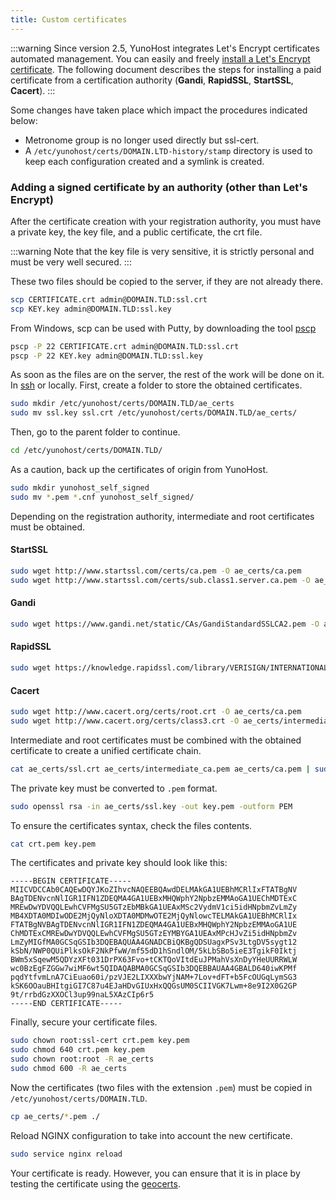 ```yaml
---
title: Custom certificates
---
```


:::warning
Since version 2.5, YunoHost integrates Let's Encrypt certificates automated management. You can easily and freely [install a Let's Encrypt certificate](/administer/admin_guide/domains/certificate). The following document describes the steps for installing a paid certificate from a certification authority (**Gandi**, **RapidSSL**, **StartSSL**, **Cacert**).
:::

Some changes have taken place which impact the procedures indicated below:

- Metronome group is no longer used directly but ssl-cert.
- A `/etc/yunohost/certs/DOMAIN.LTD-history/stamp` directory is used to keep each configuration created and a symlink is created.

### Adding a signed certificate by an authority (other than Let's Encrypt)

After the certificate creation with your registration authority, you must have a private key, the key file, and a public certificate, the crt file.

:::warning
Note that the key file is very sensitive, it is strictly personal and must be very well secured.
:::

These two files should be copied to the server, if they are not already there.

```bash
scp CERTIFICATE.crt admin@DOMAIN.TLD:ssl.crt
scp KEY.key admin@DOMAIN.TLD:ssl.key
```

From Windows, scp can be used with Putty, by downloading the tool [pscp](http://the.earth.li/~sgtatham/putty/latest/x86/pscp.exe)

```bash
pscp -P 22 CERTIFICATE.crt admin@DOMAIN.TLD:ssl.crt
pscp -P 22 KEY.key admin@DOMAIN.TLD:ssl.key
```

As soon as the files are on the server, the rest of the work will be done on it. In [ssh](/ssh) or locally.
First, create a folder to store the obtained certificates.

```bash
sudo mkdir /etc/yunohost/certs/DOMAIN.TLD/ae_certs
sudo mv ssl.key ssl.crt /etc/yunohost/certs/DOMAIN.TLD/ae_certs/
```

Then, go to the parent folder to continue.

```bash
cd /etc/yunohost/certs/DOMAIN.TLD/
```

As a caution, back up the certificates of origin from YunoHost.

```bash
sudo mkdir yunohost_self_signed
sudo mv *.pem *.cnf yunohost_self_signed/
```

Depending on the registration authority, intermediate and root certificates must be obtained.

#### StartSSL

```bash
sudo wget http://www.startssl.com/certs/ca.pem -O ae_certs/ca.pem
sudo wget http://www.startssl.com/certs/sub.class1.server.ca.pem -O ae_certs/intermediate_ca.pem
```

#### Gandi

```bash
sudo wget https://www.gandi.net/static/CAs/GandiStandardSSLCA2.pem -O ae_certs/intermediate_ca.pem
```

#### RapidSSL

```bash
sudo wget https://knowledge.rapidssl.com/library/VERISIGN/INTERNATIONAL_AFFILIATES/RapidSSL/AR1548/RapidSSLCABundle.txt -O ae_certs/intermediate_ca.pem
```

#### Cacert

```bash
sudo wget http://www.cacert.org/certs/root.crt -O ae_certs/ca.pem
sudo wget http://www.cacert.org/certs/class3.crt -O ae_certs/intermediate_ca.pem
```

Intermediate and root certificates must be combined with the obtained certificate to create a unified certificate chain.

```bash
cat ae_certs/ssl.crt ae_certs/intermediate_ca.pem ae_certs/ca.pem | sudo tee crt.pem
```

The private key must be converted to `.pem` format.

```bash
sudo openssl rsa -in ae_certs/ssl.key -out key.pem -outform PEM
```

To ensure the certificates syntax, check the files contents.

```bash
cat crt.pem key.pem
```

The certificates and private key should look like this:

```text
-----BEGIN CERTIFICATE-----
MIICVDCCAb0CAQEwDQYJKoZIhvcNAQEEBQAwdDELMAkGA1UEBhMCRlIxFTATBgNV
BAgTDENvcnNlIGR1IFN1ZDEQMA4GA1UEBxMHQWphY2NpbzEMMAoGA1UEChMDTExC
MREwDwYDVQQLEwhCVFMgSU5GTzEbMBkGA1UEAxMSc2VydmV1ci5idHNpbmZvLmZy
MB4XDTA0MDIwODE2MjQyNloXDTA0MDMwOTE2MjQyNlowcTELMAkGA1UEBhMCRlIx
FTATBgNVBAgTDENvcnNlIGR1IFN1ZDEQMA4GA1UEBxMHQWphY2NpbzEMMAoGA1UE
ChMDTExCMREwDwYDVQQLEwhCVFMgSU5GTzEYMBYGA1UEAxMPcHJvZi5idHNpbmZv
LmZyMIGfMA0GCSqGSIb3DQEBAQUAA4GNADCBiQKBgQDSUagxPSv3LtgDV5sygt12
kSbN/NWP0QUiPlksOkF2NkPfwW/mf55dD1hSndlOM/5kLbSBo5ieE3TgikF0Iktj
BWm5xSqewM5QDYzXFt031DrPX63Fvo+tCKTQoVItdEuJPMahVsXnDyYHeUURRWLW
wc0BzEgFZGGw7wiMF6wt5QIDAQABMA0GCSqGSIb3DQEBBAUAA4GBALD640iwKPMf
pqdYtfvmLnA7CiEuao60i/pzVJE2LIXXXbwYjNAM+7Lov+dFT+b5FcOUGqLymSG3
kSK6OOauBHItgiGI7C87u4EJaHDvGIUxHxQQGsUM0SCIIVGK7Lwm+8e9I2X0G2GP
9t/rrbdGzXXOCl3up99naL5XAzCIp6r5
-----END CERTIFICATE-----
```

Finally, secure your certificate files.

```bash
sudo chown root:ssl-cert crt.pem key.pem
sudo chmod 640 crt.pem key.pem
sudo chown root:root -R ae_certs
sudo chmod 600 -R ae_certs
```

Now the certificates (two files with the extension `.pem`) must be copied in `/etc/yunohost/certs/DOMAIN.TLD`.

```bash
cp ae_certs/*.pem ./
```

Reload NGINX configuration to take into account the new certificate.

```bash
sudo service nginx reload
```

Your certificate is ready. However, you can ensure that it is in place by testing the certificate using the [geocerts](https://www.geocerts.com/ssl_checker).
